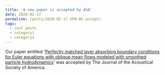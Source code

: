 ```yaml
---
title: 'A new paper is accepted by ASA'
date: 2020-02-17
permalink: /posts/2020-02-17-SPH-BC-accept/
tags:
  - cool posts
  - category1
  - category2
---
```


Our paper entitled '[Perfectly matched layer absorbing boundary conditions for Euler equations with oblique mean flows modeled with smoothed particle hydrodynamics](https://asa.scitation.org/doi/abs/10.1121/10.0000648)' was accepted by The Journal of the Acoustical Society of America.
